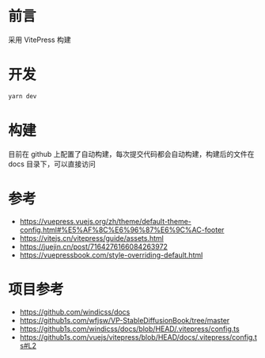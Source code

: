 # 前言
采用 VitePress 构建

# 开发
```bash
yarn dev
```


# 构建
目前在 github 上配置了自动构建，每次提交代码都会自动构建，构建后的文件在 docs 目录下，可以直接访问

# 参考
- https://vuepress.vuejs.org/zh/theme/default-theme-config.html#%E5%AF%8C%E6%96%87%E6%9C%AC-footer
- https://vitejs.cn/vitepress/guide/assets.html
- https://juejin.cn/post/7164276166084263972
- https://vuepressbook.com/style-overriding-default.html

# 项目参考
- https://github.com/windicss/docs
- https://github1s.com/wfjsw/VP-StableDiffusionBook/tree/master
- https://github1s.com/windicss/docs/blob/HEAD/.vitepress/config.ts
- https://github1s.com/vuejs/vitepress/blob/HEAD/docs/.vitepress/config.ts#L2